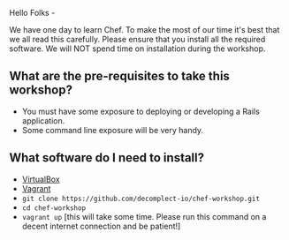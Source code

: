 Hello Folks -

We have one day to learn Chef. To make the most of our time it's best
that we all read this carefully. Please ensure that you install all the required software. We will NOT spend time on installation during the workshop.

## What are the pre-requisites to take this workshop?
- You must have some exposure to deploying or developing a Rails application.
- Some command line exposure will be very handy.

## What software do I need to install?
- [VirtualBox](https://www.virtualbox.org/wiki/Downloads)
- [Vagrant](https://www.vagrantup.com/downloads.html)
- `git clone https://github.com/decomplect-io/chef-workshop.git`
- `cd chef-workshop`
- `vagrant up` [this will take some time. Please run this command on a decent internet connection and be patient!]
